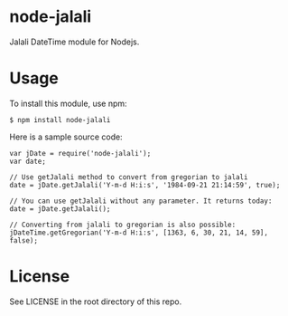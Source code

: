 # node-jalali

Jalali DateTime module for Nodejs.

# Usage

To install this module, use npm:

    $ npm install node-jalali
    
Here is a sample source code:

    var jDate = require('node-jalali');
    var date;
    
    // Use getJalali method to convert from gregorian to jalali
    date = jDate.getJalali('Y-m-d H:i:s', '1984-09-21 21:14:59', true);
    
    // You can use getJalali without any parameter. It returns today:
    date = jDate.getJalali();
    
    // Converting from jalali to gregorian is also possible:
    jDateTime.getGregorian('Y-m-d H:i:s', [1363, 6, 30, 21, 14, 59], false);
    
# License

See LICENSE in the root directory of this repo.


